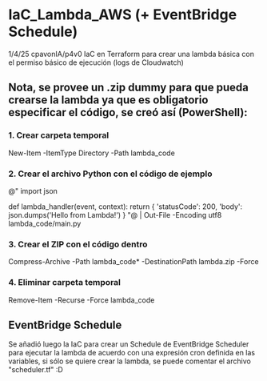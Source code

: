 # IaC_Lambda_AWS (+ EventBridge Schedule)
1/4/25 cpavonIA/p4v0 IaC en Terraform para crear una lambda básica con el permiso básico de ejecución (logs de Cloudwatch)

## Nota, se provee un .zip dummy para que pueda crearse la lambda ya que es obligatorio especificar el código, se creó así (PowerShell):
### 1. Crear carpeta temporal
New-Item -ItemType Directory -Path lambda_code

### 2. Crear el archivo Python con el código de ejemplo
@"
import json

def lambda_handler(event, context):
    return {
        'statusCode': 200,
        'body': json.dumps('Hello from Lambda!')
    }
"@ | Out-File -Encoding utf8 lambda_code/main.py

### 3. Crear el ZIP con el código dentro
Compress-Archive -Path lambda_code\* -DestinationPath lambda.zip -Force

### 4. Eliminar carpeta temporal
Remove-Item -Recurse -Force lambda_code

## EventBridge Schedule
Se añadió luego la IaC para crear un Schedule de EventBridge Scheduler para ejecutar la lambda de acuerdo con una expresión cron definida en las variables,
si sólo se quiere crear la lambda, se puede comentar el archivo "scheduler.tf" :D